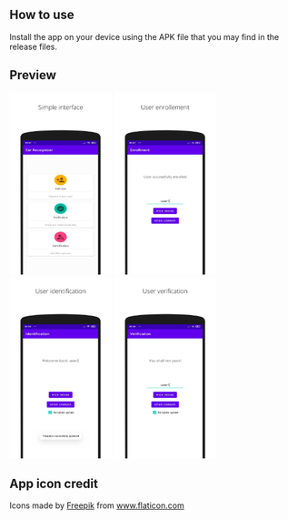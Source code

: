 ## How to use
Install the app on your device using the APK file that you may find in the release files.

## Preview
<img src="preview_images/screenshot_1.png" width="180px">
<img src="preview_images/screenshot_2.png" width="180px">
<img src="preview_images/screenshot_3.png" width="180px">
<img src="preview_images/screenshot_4.png" width="180px">

## App icon credit
Icons made by <a href="https://www.freepik.com" title="Freepik">Freepik</a> from <a href="https://www.flaticon.com/" title="Flaticon">www.flaticon.com</a>